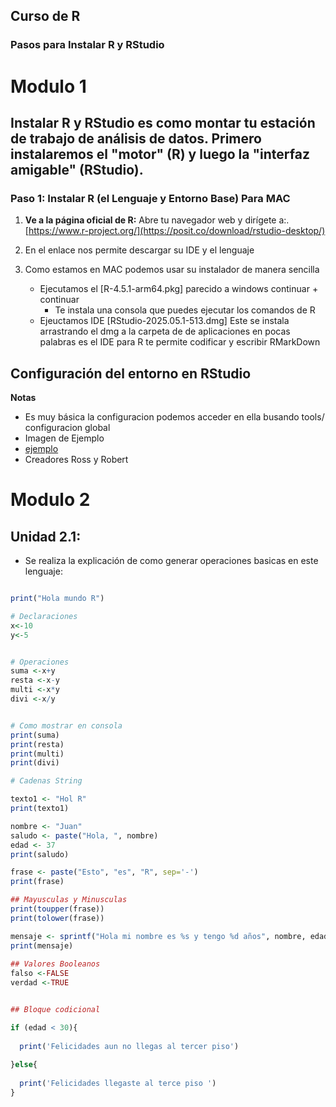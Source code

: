 ## Curso de R 
### Pasos para Instalar R y RStudio

# Modulo 1
Instalar R y RStudio es como montar tu estación de trabajo de análisis de datos. Primero instalaremos el "motor" (R) y luego la "interfaz amigable" (RStudio).
---

### Paso 1: Instalar R (el Lenguaje y Entorno Base) Para MAC 

1.  **Ve a la página oficial de R:** Abre tu navegador web y dirígete a:.
    [https://www.r-project.org/](https://posit.co/download/rstudio-desktop/)

2.  En el enlace nos permite descargar su IDE y el lenguaje 

3. Como estamos en MAC podemos usar su instalador de manera sencilla 
    - Ejecutamos el [R-4.5.1-arm64.pkg] parecido a windows continuar + continuar 
        - Te instala una consola que puedes ejecutar los comandos de R
    - Ejeuctamos IDE [RStudio-2025.05.1-513.dmg] Este se instala arrastrando el dmg a la carpeta de de aplicaciones en pocas palabras es el IDE para R te permite codificar y escribir RMarkDown 

## Configuración del entorno en RStudio




**Notas**
- Es muy básica la configuracion podemos acceder en ella busando tools/ configuracion global 
- Imagen de Ejemplo
- [ejemplo](../info/info_001.png)
- Creadores Ross y Robert

# Modulo 2

## Unidad 2.1: 
- Se realiza la explicación de como generar operaciones basicas en este lenguaje:

```R

print("Hola mundo R")

# Declaraciones 
x<-10
y<-5 


# Operaciones 
suma <-x+y
resta <-x-y
multi <-x*y
divi <-x/y


# Como mostrar en consola 
print(suma)
print(resta)
print(multi)
print(divi)

# Cadenas String 

texto1 <- "Hol R"
print(texto1)

nombre <- "Juan"
saludo <- paste("Hola, ", nombre)
edad <- 37
print(saludo)

frase <- paste("Esto", "es", "R", sep='-')
print(frase)

## Mayusculas y Minusculas 
print(toupper(frase))
print(tolower(frase))

mensaje <- sprintf("Hola mi nombre es %s y tengo %d años", nombre, edad )
print(mensaje)  
  
## Valores Booleanos 
falso <-FALSE 
verdad <-TRUE


## Bloque codicional 

if (edad < 30){
  
  print('Felicidades aun no llegas al tercer piso')
  
}else{
  
  print('Felicidades llegaste al terce piso ')
}







```

